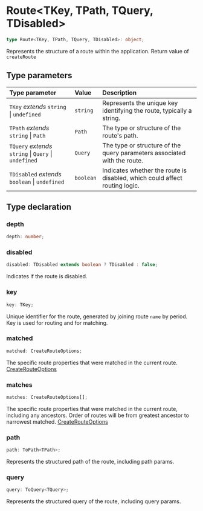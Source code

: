 # Route\<TKey, TPath, TQuery, TDisabled\>

```ts
type Route<TKey, TPath, TQuery, TDisabled>: object;
```

Represents the structure of a route within the application. Return value of `createRoute`

## Type parameters

| Type parameter | Value | Description |
| :------ | :------ | :------ |
| `TKey` *extends* `string` \| `undefined` | `string` | Represents the unique key identifying the route, typically a string. |
| `TPath` *extends* `string` \| `Path` | `Path` | The type or structure of the route's path. |
| `TQuery` *extends* `string` \| `Query` \| `undefined` | `Query` | The type or structure of the query parameters associated with the route. |
| `TDisabled` *extends* `boolean` \| `undefined` | `boolean` | Indicates whether the route is disabled, which could affect routing logic. |

## Type declaration

### depth

```ts
depth: number;
```

### disabled

```ts
disabled: TDisabled extends boolean ? TDisabled : false;
```

Indicates if the route is disabled.

### key

```ts
key: TKey;
```

Unique identifier for the route, generated by joining route `name` by period. Key is used for routing and for matching.

### matched

```ts
matched: CreateRouteOptions;
```

The specific route properties that were matched in the current route. [CreateRouteOptions](/api/types/CreateRouteOptions)

### matches

```ts
matches: CreateRouteOptions[];
```

The specific route properties that were matched in the current route, including any ancestors.
Order of routes will be from greatest ancestor to narrowest matched. [CreateRouteOptions](/api/types/CreateRouteOptions)

### path

```ts
path: ToPath<TPath>;
```

Represents the structured path of the route, including path params.

### query

```ts
query: ToQuery<TQuery>;
```

Represents the structured query of the route, including query params.
